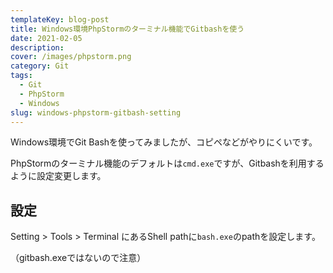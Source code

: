 ```yaml
---
templateKey: blog-post
title: Windows環境PhpStormのターミナル機能でGitbashを使う
date: 2021-02-05
description: 
cover: /images/phpstorm.png
category: Git
tags:
  - Git
  - PhpStorm
  - Windows
slug: windows-phpstorm-gitbash-setting
---
```


Windows環境でGit Bashを使ってみましたが、コピペなどがやりにくいです。

PhpStormのターミナル機能のデフォルトは`cmd.exe`ですが、Gitbashを利用するように設定変更します。

## 設定

Setting > Tools > Terminal にあるShell pathに`bash.exe`のpathを設定します。

（gitbash.exeではないので注意）

